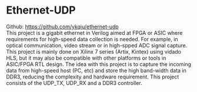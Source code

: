 # Ethernet-UDP  
Github: https://github.com/ykqiu/ethernet-udp  
This project is a gigabit ethernet in Verilog aimed at FPGA or ASIC where requirements for high-speed data collection is needed. For example, in optical communication, video stream or in high-spped ADC signal capture.
This project is mainly done on Xilinx 7 series (Artix, Kintex) using vidado HLS, but it may also be compatible with other platforms or tools in ASIC/FPGA RTL design.
The idea with this project is to capture the incoming data from high-speed host (PC, etc) and store the high band-width data in DDR3, reducing the complexity and hardware requirement. This project consists of the UDP_TX, UDP_RX and a DDR3 controller.
